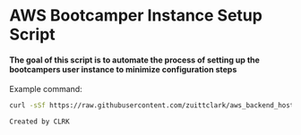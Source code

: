 # AWS Bootcamper Instance Setup Script
#### The goal of this script is to automate the process of setting up the bootcampers user instance to minimize configuration steps

Example command:
```bash
curl -sSf https://raw.githubusercontent.com/zuittclark/aws_backend_hosting_script/master/setup.sh | bash -s -- 1
```

`Created by CLRK`
